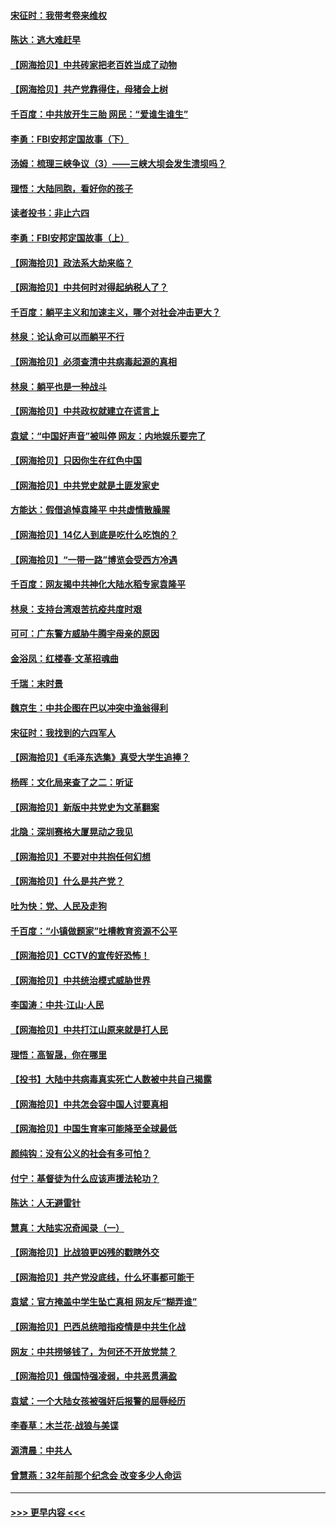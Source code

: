 #### [宋征时：我带考卷来维权](../pages/nsc993/n12994088.md?t=06040756) 
#### [陈达：逃大难赶早](../pages/nsc993/n12993569.md?t=06040756) 
#### [【网海拾贝】中共砖家把老百姓当成了动物](../pages/nsc993/n12993483.md?t=06040756) 
#### [【网海拾贝】共产党靠得住，母猪会上树](../pages/nsc993/n12990730.md?t=06040756) 
#### [千百度：中共放开生三胎 网民：“爱谁生谁生”](../pages/nsc993/n12990644.md?t=06040756) 
#### [李勇：FBI安邦定国故事（下）](../pages/nsc993/n12987854.md?t=06040756) 
#### [汤姆：梳理三峡争议（3）——三峡大坝会发生溃坝吗？](../pages/nsc993/n12989806.md?t=06040756) 
#### [理悟：大陆同胞，看好你的孩子](../pages/nsc993/n12989778.md?t=06040756) 
#### [读者投书：非止六四](../pages/nsc993/n12989673.md?t=06040756) 
#### [李勇：FBI安邦定国故事（上）](../pages/nsc993/n12987749.md?t=06040756) 
#### [【网海拾贝】政法系大劫来临？](../pages/nsc993/n12987596.md?t=06040756) 
#### [【网海拾贝】中共何时对得起纳税人了？](../pages/nsc993/n12985578.md?t=06040756) 
#### [千百度：躺平主义和加速主义，哪个对社会冲击更大？](../pages/nsc993/n12985512.md?t=06040756) 
#### [林泉：论认命可以而躺平不行](../pages/nsc993/n12985505.md?t=06040756) 
#### [【网海拾贝】必须查清中共病毒起源的真相](../pages/nsc993/n12984276.md?t=06040756) 
#### [林泉：躺平也是一种战斗](../pages/nsc993/n12984194.md?t=06040756) 
#### [【网海拾贝】中共政权就建立在谎言上](../pages/nsc993/n12981880.md?t=06040756) 
#### [袁斌：“中国好声音”被叫停 网友：内地娱乐要完了](../pages/nsc993/n12981826.md?t=06040756) 
#### [【网海拾贝】只因你生在红色中国](../pages/nsc993/n12979096.md?t=06040756) 
#### [【网海拾贝】中共党史就是土匪发家史](../pages/nsc993/n12976478.md?t=06040756) 
#### [方能达：假借追悼袁隆平 中共虚情散臊腥](../pages/nsc993/n12976396.md?t=06040756) 
#### [【网海拾贝】14亿人到底是吃什么吃饱的？](../pages/nsc993/n12974125.md?t=06040756) 
#### [【网海拾贝】“一带一路”博览会受西方冷遇](../pages/nsc993/n12971787.md?t=06040756) 
#### [千百度：网友揭中共神化大陆水稻专家袁隆平](../pages/nsc993/n12971733.md?t=06040756) 
#### [林泉：支持台湾艰苦抗疫共度时艰](../pages/nsc993/n12971350.md?t=06040756) 
#### [可可：广东警方威胁牛腾宇母亲的原因](../pages/nsc993/n12971100.md?t=06040756) 
#### [金浴凤：红楼春·文革招魂曲](../pages/nsc993/n12970354.md?t=06040756) 
#### [千瑞：末时景](../pages/nsc993/n12970337.md?t=06040756) 
#### [魏京生：中共企图在巴以冲突中渔翁得利](../pages/nsc993/n12970286.md?t=06040756) 
#### [宋征时：我找到的六四军人](../pages/nsc993/n12970213.md?t=06040756) 
#### [【网海拾贝】《毛泽东选集》真受大学生追捧？](../pages/nsc993/n12968779.md?t=06040756) 
#### [杨晖：文化局来查了之二：听证](../pages/nsc993/n12966528.md?t=06040756) 
#### [【网海拾贝】新版中共党史为文革翻案](../pages/nsc993/n12967526.md?t=06040756) 
#### [北隐：深圳赛格大厦晃动之我见](../pages/nsc993/n12967393.md?t=06040756) 
#### [【网海拾贝】不要对中共抱任何幻想](../pages/nsc993/n12965222.md?t=06040756) 
#### [【网海拾贝】什么是共产党？](../pages/nsc993/n12962781.md?t=06040756) 
#### [吐为快：党、人民及走狗](../pages/nsc993/n12962747.md?t=06040756) 
#### [千百度：“小镇做题家”吐槽教育资源不公平](../pages/nsc993/n12962705.md?t=06040756) 
#### [【网海拾贝】CCTV的宣传好恐怖！](../pages/nsc993/n12959984.md?t=06040756) 
#### [【网海拾贝】中共统治模式威胁世界](../pages/nsc993/n12957622.md?t=06040756) 
#### [李国涛：中共‧江山‧人民](../pages/nsc993/n12957502.md?t=06040756) 
#### [【网海拾贝】中共打江山原来就是打人民](../pages/nsc993/n12954345.md?t=06040756) 
#### [理悟：高智晟，你在哪里](../pages/nsc993/n12953115.md?t=06040756) 
#### [【投书】大陆中共病毒真实死亡人数被中共自己揭露](../pages/nsc993/n12953050.md?t=06040756) 
#### [【网海拾贝】中共怎会容中国人讨要真相](../pages/nsc993/n12952161.md?t=06040756) 
#### [【网海拾贝】中国生育率可能降至全球最低](../pages/nsc993/n12948793.md?t=06040756) 
#### [颜纯钩：没有公义的社会有多可怕？](../pages/nsc993/n12947626.md?t=06040756) 
#### [付宁：基督徒为什么应该声援法轮功？](../pages/nsc993/n12947233.md?t=06040756) 
#### [陈达：人无避雷针](../pages/nsc993/n12947098.md?t=06040756) 
#### [慧真：大陆实况奇闻录（一）](../pages/nsc993/n12945811.md?t=06040756) 
#### [【网海拾贝】比战狼更凶残的戳瞎外交](../pages/nsc993/n12945717.md?t=06040756) 
#### [【网海拾贝】共产党没底线，什么坏事都可能干](../pages/nsc993/n12942090.md?t=06040756) 
#### [袁斌：官方掩盖中学生坠亡真相 网友斥“糊弄谁”](../pages/nsc993/n12942029.md?t=06040756) 
#### [【网海拾贝】巴西总统暗指疫情是中共生化战](../pages/nsc993/n12938999.md?t=06040756) 
#### [网友：中共捞够钱了，为何还不开放党禁？](../pages/nsc993/n12938952.md?t=06040756) 
#### [【网海拾贝】俄国恃强凌弱，中共恶贯满盈](../pages/nsc993/n12936626.md?t=06040756) 
#### [袁斌：一个大陆女孩被强奸后报警的屈辱经历](../pages/nsc993/n12936547.md?t=06040756) 
#### [李春草：木兰花·战狼与美谍](../pages/nsc993/n12935995.md?t=06040756) 
#### [源清晨：中共人](../pages/nsc993/n12935589.md?t=06040756) 
#### [曾慧燕：32年前那个纪念会 改变多少人命运](../pages/nsc993/n12934233.md?t=06040756) 

----
#### [ >>> 更早内容 <<< ](../indexes/nsc993-earlier.md)
